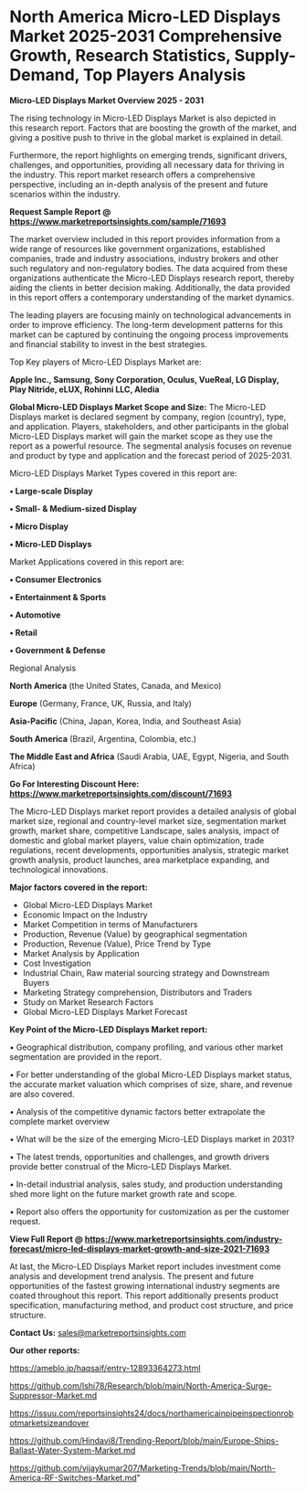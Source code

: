 # North America Micro-LED Displays Market 2025-2031 Comprehensive Growth, Research Statistics, Supply-Demand,  Top Players Analysis

<Strong> Micro-LED Displays Market Overview 2025 - 2031</strong>

The rising technology in Micro-LED Displays Market is also depicted in this research report. Factors that are boosting the growth of the market, and giving a positive push to thrive in the global market is explained in detail.

Furthermore, the report highlights on emerging trends, significant drivers, challenges, and opportunities, providing all necessary data for thriving in the industry. This report market research offers a comprehensive perspective, including an in-depth analysis of the present and future scenarios within the industry.

<strong>Request Sample Report @ <a href=https://www.marketreportsinsights.com/sample/71693>https://www.marketreportsinsights.com/sample/71693</a></strong>

The market overview included in this report provides information from a wide range of resources like government organizations, established companies, trade and industry associations, industry brokers and other such regulatory and non-regulatory bodies. The data acquired from these organizations authenticate the Micro-LED Displays research report, thereby aiding the clients in better decision making. Additionally, the data provided in this report offers a contemporary understanding of the market dynamics.

The leading players are focusing mainly on technological advancements in order to improve efficiency. The long-term development patterns for this market can be captured by continuing the ongoing process improvements and financial stability to invest in the best strategies.

Top Key players of Micro-LED Displays Market are:

<strong>Apple Inc., Samsung, Sony Corporation, Oculus, VueReal, LG Display, Play Nitride, eLUX, Rohinni LLC, Aledia</strong>

<strong><b>Global Micro-LED Displays Market Scope and Size:</b></strong>
The Micro-LED Displays market is declared segment by company, region (country), type, and application. Players, stakeholders, and other participants in the global Micro-LED Displays market will gain the market scope as they use the report as a powerful resource. The segmental analysis focuses on revenue and product by type and application and the forecast period of 2025-2031.

Micro-LED Displays Market Types covered in this report are:

<strong>• Large-scale Display

• Small- & Medium-sized Display

• Micro Display

• Micro-LED Displays</strong>

Market Applications covered in this report are:

<strong>• Consumer Electronics

• Entertainment & Sports

• Automotive

• Retail

• Government & Defense</strong> 

Regional Analysis

<strong>North America</strong> (the United States, Canada, and Mexico)

<strong>Europe</strong> (Germany, France, UK, Russia, and Italy)

<strong>Asia-Pacific</strong> (China, Japan, Korea, India, and Southeast Asia)

<strong>South America</strong> (Brazil, Argentina, Colombia, etc.)

<strong>The Middle East and Africa</strong> (Saudi Arabia, UAE, Egypt, Nigeria, and South Africa)

<strong>Go For Interesting Discount Here: <a href=https://www.marketreportsinsights.com/discount/71693>https://www.marketreportsinsights.com/discount/71693</a></strong>

The Micro-LED Displays market report provides a detailed analysis of global market size, regional and country-level market size, segmentation market growth, market share, competitive Landscape, sales analysis, impact of domestic and global market players, value chain optimization, trade regulations, recent developments, opportunities analysis, strategic market growth analysis, product launches, area marketplace expanding, and technological innovations.

<strong><b>Major factors covered in the report:</b></strong>
<ul>
  <li>Global Micro-LED Displays Market </li>
  <li>Economic Impact on the Industry</li>
  <li>Market Competition in terms of Manufacturers</li>
  <li>Production, Revenue (Value) by geographical segmentation</li>
  <li>Production, Revenue (Value), Price Trend by Type</li>
  <li>Market Analysis by Application</li>
  <li>Cost Investigation</li>
  <li>Industrial Chain, Raw material sourcing strategy and Downstream Buyers</li>
  <li>Marketing Strategy comprehension, Distributors and Traders</li>
  <li>Study on Market Research Factors</li>
  <li>Global Micro-LED Displays Market Forecast</li>
</ul>

<strong><b>Key Point of the Micro-LED Displays Market report:</b></strong>

• Geographical distribution, company profiling, and various other market segmentation are provided in the report.

• For better understanding of the global Micro-LED Displays market status, the accurate market valuation which comprises of size, share, and revenue are also covered.

• Analysis of the competitive dynamic factors better extrapolate the complete market overview

• What will be the size of the emerging Micro-LED Displays market in 2031?

• The latest trends, opportunities and challenges, and growth drivers provide better construal of the Micro-LED Displays Market.

• In-detail industrial analysis, sales study, and production understanding shed more light on the future market growth rate and scope.

• Report also offers the opportunity for customization as per the customer request.

<strong><b>View Full Report @ <a href=https://www.marketreportsinsights.com/industry-forecast/micro-led-displays-market-growth-and-size-2021-71693>https://www.marketreportsinsights.com/industry-forecast/micro-led-displays-market-growth-and-size-2021-71693</a></b></strong>


At last, the Micro-LED Displays Market report includes investment come analysis and development trend analysis. The present and future opportunities of the fastest growing international industry segments are coated throughout this report. This report additionally presents product specification, manufacturing method, and product cost structure, and price structure.

<strong>Contact Us:</strong>
sales@marketreportsinsights.com

<strong>Our other reports:</strong>

<a href=https://ameblo.jp/haqsaif/entry-12893364273.html>https://ameblo.jp/haqsaif/entry-12893364273.html</a>

<a href=https://github.com/Ishi78/Research/blob/main/North-America-Surge-Suppressor-Market.md>https://github.com/Ishi78/Research/blob/main/North-America-Surge-Suppressor-Market.md</a>

<a href=https://issuu.com/reportsinsights24/docs/northamericainpipeinspectionrobotmarketsizeandover>https://issuu.com/reportsinsights24/docs/northamericainpipeinspectionrobotmarketsizeandover</a>

<a href=https://github.com/Hindavi8/Trending-Report/blob/main/Europe-Ships-Ballast-Water-System-Market.md>https://github.com/Hindavi8/Trending-Report/blob/main/Europe-Ships-Ballast-Water-System-Market.md</a>

<a href=https://github.com/vijaykumar207/Marketing-Trends/blob/main/North-America-RF-Switches-Market.md>https://github.com/vijaykumar207/Marketing-Trends/blob/main/North-America-RF-Switches-Market.md</a>"
